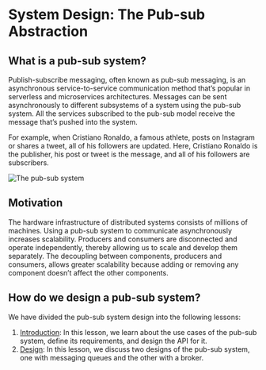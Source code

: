 # System Design: The Pub-sub Abstraction
## What is a pub-sub system?
Publish-subscribe messaging, often known as pub-sub messaging, is an asynchronous service-to-service communication method that’s popular in serverless and microservices architectures. Messages can be sent asynchronously to different subsystems of a system using the pub-sub system. All the services subscribed to the pub-sub model receive the message that’s pushed into the system.

For example, when Cristiano Ronaldo, a famous athlete, posts on Instagram or shares a tweet, all of his followers are updated. Here, Cristiano Ronaldo is the publisher, his post or tweet is the message, and all of his followers are subscribers.

![The pub-sub system](./Pub-sub-sys.jpg)

## Motivation
The hardware infrastructure of distributed systems consists of millions of machines. Using a pub-sub system to communicate asynchronously increases scalability. Producers and consumers are disconnected and operate independently, thereby allowing us to scale and develop them separately. The decoupling between components, producers and consumers, allows greater scalability because adding or removing any component doesn’t affect the other components.



## How do we design a pub-sub system?
We have divided the pub-sub system design into the following lessons:

1. [Introduction](../Introduction%20to%20Pub-sub/): In this lesson, we learn about the use cases of the pub-sub system, define its requirements, and design the API for it.
2. [Design](../Design%20of%20a%20Pub-sub%20System/): In this lesson, we discuss two designs of the pub-sub system, one with messaging queues and the other with a broker.
